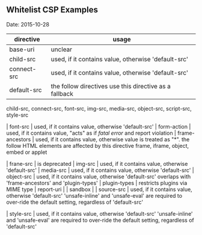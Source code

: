 ## Whitelist CSP Examples ##
Date: 2015-10-28

<!-- Good default declaration:
    * gap: is required only on iOS (when using UIWebView) and is needed for JS->native communication
    * https://ssl.gstatic.com is required only on Android and is needed for TalkBack to function properly
    * Disables use of eval() and inline scripts in order to mitigate risk of XSS vulnerabilities. To change this:
        * Enable inline JS: add 'unsafe-inline' to default-src
        * Enable eval(): add 'unsafe-eval' to default-src
-->
<meta http-equiv="Content-Security-Policy" 
      content="default-src 'self' data: gap: https://ssl.gstatic.com; 
               style-src 'self' 'unsafe-inline'; 
               media-src *">

<!-- Enable all requests, inline styles, and eval() -->
<meta http-equiv="Content-Security-Policy" 
      content="default-src *; 
               style-src 'self' 'unsafe-inline'; 
               script-src 'self' 'unsafe-inline' 'unsafe-eval'">

<!-- My Extension, if any different -->
<meta http-equiv="Content-Security-Policy" 
      content="default-src *; 
               style-src 'self' 'unsafe-inline' 'unsafe-eval'; 
               script-src 'self' 'unsafe-inline' 'unsafe-eval';">

| directive   | usage |
|-------------|-------|
| base-uri    | unclear
| child-src   | used, if it contains value, otherwise 'default-src'
| connect-src | used, if it contains value, otherwise 'default-src'
| default-src | the follow directives use this directive as a fallback
child-src, connect-src, font-src, img-src, media-src, object-src, script-src, style-src 

| font-src    | used, if it contains value, otherwise 'default-src'
| form-action | used, if it contains value, "acts" as if *fatal error* and report violation
| frame-ancestors | used, if it contains value, otherwise value is treated as "*".
the follow HTML elements are affected by this directive
frame, iframe, object, embed or applet 

| frane-src   | is deprecated
| img-src     | used, if it contains value, otherwise 'default-src'
| media-src   | used, if it contains value, otherwise 'default-src'
| object-src  | used, if it contains value, otherwise 'default-src'
overlaps with 'frame-ancestors' and 'plugin-types'
| plugin-types | restricts plugins via MIME type
| report-uri  |
| sandbox     |
| source-src  | used, if it contains value, otherwise 'default-src'
'unsafe-inline' and 'unsafe-eval' are required to over-ride the default setting, regardless of 'default-src'

| style-src  | used, if it contains value, otherwise 'default-src'
'unsafe-inline' and 'unsafe-eval' are required to over-ride the default setting, regardless of 'default-src'



